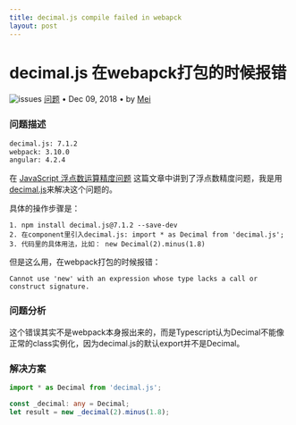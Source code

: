 ```yaml
---
title: decimal.js compile failed in webapck
layout: post
---
```


# decimal.js 在webapck打包的时候报错
<div class="title-meta">
    <span><img class="title-category-img" src="../../../assets/images/categories/bug.svg" alt="issues"></span>
    <span><a class="github-link" href="/2018/09/19/issues-tools.html">问题</a></span>
    <span class="title-bullet">•</span>
    <span>Dec 09, 2018</span>
    <span class="title-bullet">•</span>
    <span>by <a class="github-link" href="http://github.com/limeii" title="http://github.com/limeii">Mei</a></span>
</div>


### 问题描述

```html
decimal.js: 7.1.2
webpack: 3.10.0
angular: 4.2.4
```

在 [JavaScript 浮点数运算精度问题](https://limeii.github.io/2018/12/09/issues-floatcalculate-Inaccurate.html) 这篇文章中讲到了浮点数精度问题，我是用[decimal.js](https://github.com/MikeMcl/decimal.js)来解决这个问题的。


具体的操作步骤是：

```
1. npm install decimal.js@7.1.2 --save-dev
2. 在component里引入decimal.js: import * as Decimal from 'decimal.js';
3. 代码里的具体用法，比如： new Decimal(2).minus(1.8)
```

但是这么用，在webpack打包的时候报错：


```
Cannot use 'new' with an expression whose type lacks a call or construct signature.
```

### 问题分析

这个错误其实不是webpack本身报出来的，而是Typescript认为Decimal不能像正常的class实例化，因为decimal.js的默认export并不是Decimal。


### 解决方案

```ts
import * as Decimal from 'decimal.js';

const _decimal: any = Decimal;
let result = new _decimal(2).minus(1.8);
```
